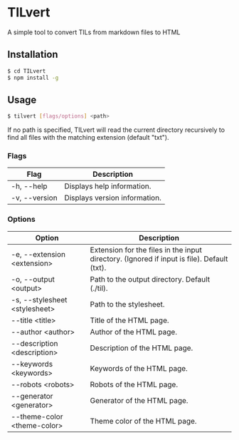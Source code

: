 # TILvert

A simple tool to convert TILs from markdown files to HTML

## Installation

```bash
$ cd TILvert
$ npm install -g
```

## Usage

```bash
$ tilvert [flags/options] <path>
```

If no path is specified, TILvert will read the current directory recursively to find all files with the matching extension (default "txt").

### Flags

| Flag          | Description                   |
| ------------- | ----------------------------- |
| -h, --help    | Displays help information.    |
| -v, --version | Displays version information. |

### Options

| Option                              | Description                                                                                |
| ----------------------------------- | ------------------------------------------------------------------------------------------ |
| -e, --extension &lt;extension&gt;   | Extension for the files in the input directory. (Ignored if input is file). Default (txt). |
| -o, --output &lt;output&gt;         | Path to the output directory. Default (./til).                                             |
| -s, --stylesheet &lt;stylesheet&gt; | Path to the stylesheet.                                                                    |
| --title &lt;title&gt;               | Title of the HTML page.                                                                    |
| --author &lt;author&gt;             | Author of the HTML page.                                                                   |
| --description &lt;description&gt;   | Description of the HTML page.                                                              |
| --keywords &lt;keywords&gt;         | Keywords of the HTML page.                                                                 |
| --robots &lt;robots&gt;             | Robots of the HTML page.                                                                   |
| --generator &lt;generator&gt;       | Generator of the HTML page.                                                                |
| --theme-color &lt;theme-color&gt;   | Theme color of the HTML page.                                                              |

